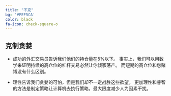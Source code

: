 ```yaml
---
title: "不克"
bg: '#FEF5CA'
color: black
fa-icon: check-square-o
---
```



## 克制贪婪

* 成功的外汇交易员告诉我们他们的持仓量在5%以下。 事实上，我们可以用数学来证明持续的高仓位的杠杆交易必然让你倾家荡产。 而短期的高仓位和您赌博没有什么区别。

* 理性告诉我们贪婪的可怕，但是我们却不一定战胜这些欲望。 更加理性和睿智的方法是制定策略让计算机去执行策略，最大限度减少人为因素干扰。

